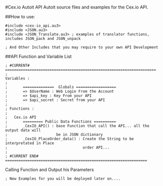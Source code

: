 #Cex.io Autoit API
Autoit source files and examples for the Cex.io API.

##How to use:

```autoit
#include <cex-io_api.au3>
#include <JSON.au3>
#include <JSON_Translate.au3> ; examples of translator functions, includes JSON_pack and JSON_unpack

; And Other Includes that you may require to your own API Development

```

##API Function and Variable List

```autoit
; #CURRENT# ====================================================================
;
Variables :
;
;  		==============  Globals ==================
;		=> $UserName : Web Login From the Account
;		=> $api_key : Key From your API
;		=> $api_secret : Secret from your API
;
; Functions :
;
;	Cex.io API
; 		========= Public Data Functions ==========
; 		_CexIO_API() : base Function that call the API... all the output data will
;					   be in JSON dictionary
; 		_CexIO_PlaceOrder_data() : Create the String to be interpretated in Place
;							 	   order API...
;
; #CURRENT END# ================================================================
```

Calling Function and Output his Parameters

```autoit
; New Examples for you will be deployed later on....
```


